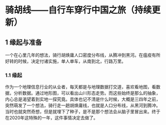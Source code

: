 # 骑胡线——自行车穿行中国之旅（持续更新）
## 1 缘起与准备
一个在心里几年的想法，骑行胡焕庸人口密度分布线，从腾冲到黑河。在瘟疫有所好转的时候，决定付诸实施，单人单车，从南到北，行路万里。
### 1.1 缘起
作为一个地理信息行业的从业者，每天都是与地理数据打交道，喜欢看地图，看数据，分析数据。通过地形图，可以看出山川形态走势。而这些始终是那么的抽象，内心总是渴望着到实地一探究竟。具体也记不清是什么时候，大概是三四年之前，突然萌发了一个想法，骑行走一趟胡焕庸线，也就是人口分布线，从黑河到腾冲。当时也就突然奇想，但是就埋下了种子，是不是那个想法会从脑子里冒出来。终于在2020年这特殊的一年，这件事情决定去做了。